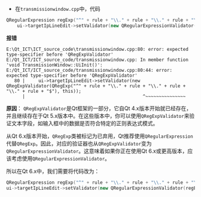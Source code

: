 - 在`transmissionwindow.cpp`中，代码
```c++
QRegularExpression regExp("^" + rule + "\\." + rule + "\\." + rule + "\\." + rule + "$");
    ui->targetIpLineEdit->setValidator(new QRegularExpressionValidator(regExp, this));
```
**报错**
```
E:\Qt_ICT\ICT_source_code\transmissionwindow.cpp:80: error: expected type-specifier before 'QRegExpValidator'
E:/Qt_ICT/ICT_source_code/transmissionwindow.cpp: In member function 'void TransmissionWindow::UiInit()':
E:/Qt_ICT/ICT_source_code/transmissionwindow.cpp:80:44: error: expected type-specifier before 'QRegExpValidator'
   80 |     ui->targetIpLineEdit->setValidator(new QRegExpValidator(QRegExp("^" + rule + "\\." + rule + "\\." + rule + "\\." + rule + "$"), this));
      |                                            ^~~~~~~~~~~~~~~~
```
**原因**：
`QRegExpValidator`是Qt框架的一部分，它自Qt 4.x版本开始就已经存在，并且继续存在于Qt 5.x版本中。在这些版本中，你可以使用`QRegExpValidator`来验证文本字段，如输入框中的数据是否符合特定的正则表达式模式。

从Qt 6.x版本开始，`QRegExp`类被标记为已弃用，Qt推荐使用`QRegularExpression`代替`QRegExp`。因此，对应的验证器也从`QRegExpValidator`变为`QRegularExpressionValidator`。这意味着如果你正在使用Qt 6.x或更高版本，应该考虑使用`QRegularExpressionValidator`。

所以在Qt 6.x中，我们需要将代码改为：
```cpp
QRegularExpression regExp("^" + rule + "\\." + rule + "\\." + rule + "\\." + rule + "$");
ui->targetIpLineEdit->setValidator(new QRegularExpressionValidator(regExp, this));
```


